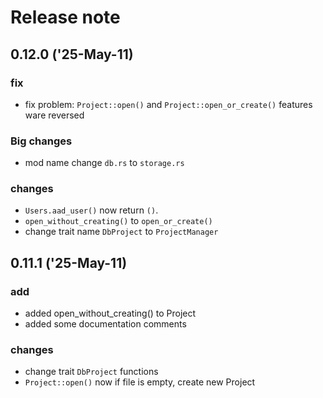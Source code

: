 # Release note

## 0.12.0 ('25-May-11)

### fix

* fix problem: `Project::open()` and `Project::open_or_create()` features ware reversed

### Big changes

* mod name change `db.rs` to `storage.rs`

### changes

* `Users.aad_user()` now return `()`.
* `open_without_creating()` to `open_or_create()`
* change trait name `DbProject` to `ProjectManager`

## 0.11.1 ('25-May-11)

### add

* added open_without_creating() to Project
* added some documentation comments

### changes

* change trait `DbProject` functions
* `Project::open()` now if file is empty, create new Project
